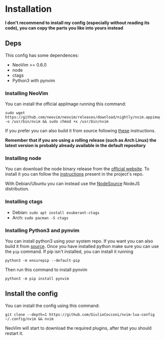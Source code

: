 # Installation

**I don't recommend to install my config (especially without reading its code), you can copy the parts you like into yours instead**

## Deps
This config has some dependences:
- NeoVim >= 0.6.0
- node
- ctags
- Python3 with pynvim

### Installing NeoVim
You can install the official appImage running this command:
```
sudo wget https://github.com/neovim/neovim/releases/download/nightly/nvim.appimage -o /usr/bin/nvim && sudo chmod +x /usr/bin/nvim
```
If you prefer you can also build it from source following [these](https://github.com/neovim/neovim/wiki/Building-Neovim) instructions.

**Remember that if you are using a rolling release (such as Arch Linux) the latest version is probably already available in the default repository**


### Installing node
You can download the node binary release from the [official website](https://nodejs.org/en/download/). To install it you can follow the [instructions](https://github.com/nodejs/help/wiki/Installation#how-to-install-nodejs-via-binary-archive-on-linux) present in the project's repo.

With Debian/Ubuntu you can instead use the [NodeSource](https://github.com/nodesource/distributions/blob/master/README.md#debinstall) NodeJS distribution.

### Installing ctags
- Debian: `sudo apt install exuberant-ctags`
- Arch: `sudo pacman -S ctags`

### Installing Python3 and pynvim
You can install python3 using your system repo. If you want you can also build it from [source](https://www.python.org/downloads/).
Once you have installed python make sure you can use the `pip` command.
If pip isn't installed, you can install it running

```
python3 -m ensurepip --default-pip
```

Then run this command to install pynvim
```
python3 -m pip install pynvim
```

## Install the config
You can install the config using this command:
```
git clone --depth=1 https://github.com/GiulioCocconi/nvim-lua-config ~/.config/nvim && nvim
```

NeoVim will start to download the required plugins, after that you should restart it.
